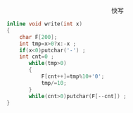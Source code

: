 <div align = "center">快写</div>

```c++
inline void write(int x)
{
    char F[200];
    int tmp=x>0?x:-x ;
    if(x<0)putchar('-') ;
    int cnt=0 ;
       while(tmp>0)
       {
           F[cnt++]=tmp%10+'0';
           tmp/=10;
       }
       while(cnt>0)putchar(F[--cnt]) ;
}
```

